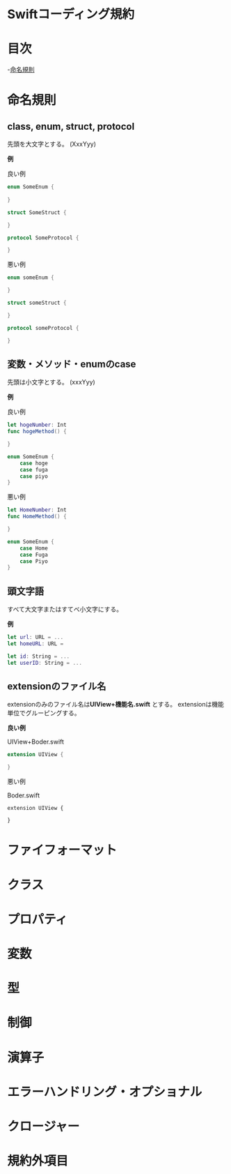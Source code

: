 # Swiftコーディング規約

# 目次

-[命名規則](#命名規則)

# 命名規則

## class, enum, struct, protocol
先頭を大文字とする。
(XxxYyy)

**例**

良い例

```swift
enum SomeEnum {
    
}

struct SomeStruct {

}

protocol SomeProtocol {

}
```

悪い例

```swift
enum someEnum {

}

struct someStruct {

}

protocol someProtocol {

}
```

## 変数・メソッド・enumのcase
先頭は小文字とする。
(xxxYyy)

**例**

良い例

```swift
let hogeNumber: Int
func hogeMethod() {

}

enum SomeEnum {
    case hoge
    case fuga
    case piyo
}
```

悪い例

```swift
let HomeNumber: Int
func HomeMethod() {

}

enum SomeEnum {
    case Home
    case Fuga
    case Piyo
}
```

## 頭文字語
すべて大文字またはすてべ小文字にする。

**例**

```swift
let url: URL = ...
let homeURL: URL =

let id: String = ...
let userID: String = ...
```

## extensionのファイル名
extensionのみのファイル名は**UIView+機能名.swift** とする。
extensionは機能単位でグルーピングする。

**良い例**

UIView+Boder.swift

```swift
extension UIView {

}
```

悪い例

Boder.swift

```
extension UIView {

}
```

# ファイフォーマット

# クラス

# プロパティ

# 変数

# 型

#  制御

# 演算子

# エラーハンドリング・オプショナル

# クロージャー

# 規約外項目

